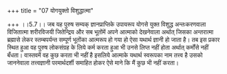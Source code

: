 +++
title = "07 योगयुक्तो विशुद्धात्मा"

+++
।।5.7।। जब यह पुरुष सम्यक् ज्ञानप्राप्तिके उपायरूप योगसे युक्त विशुद्ध
अन्तःकरणवाला विजितात्मा शरीरविजयी जितेन्द्रिय और सब भूतोंमें अपने
आत्माको देखनेवाला अर्थात् जिसका अन्तरात्मा ब्रह्मासे लेकर स्तम्बपर्यन्त
सम्पूर्ण भूतोंका आत्मरूप हो गया हो ऐसा यथार्थ ज्ञानी हो जाता है। तब इस
प्रकार स्थित हुआ वह पुरुष लोकसंग्रह के लिये कर्म करता हुआ भी उनसे लिप्त
नहीं होता अर्थात् कर्मोंसे नहीं बँधता। वास्तवमें वह कुछ करता भी नहीं है
इसलिये आत्माके यथार्थ स्वरूपका नाम तत्त्व है उसको जाननेवाला तत्त्वज्ञानी
परमार्थदर्शी समाहित होकर ऐसे माने कि मैं कुछ भी नहीं करता।
